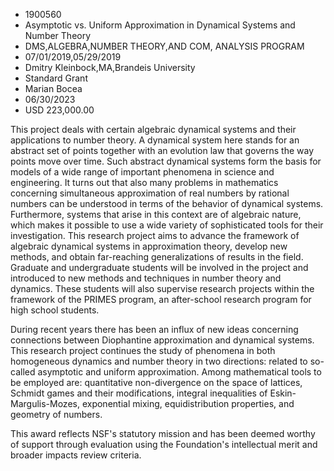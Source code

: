 
* 1900560
* Asymptotic vs. Uniform Approximation in Dynamical Systems and Number Theory
* DMS,ALGEBRA,NUMBER THEORY,AND COM, ANALYSIS PROGRAM
* 07/01/2019,05/29/2019
* Dmitry Kleinbock,MA,Brandeis University
* Standard Grant
* Marian Bocea
* 06/30/2023
* USD 223,000.00

This project deals with certain algebraic dynamical systems and their
applications to number theory. A dynamical system here stands for an abstract
set of points together with an evolution law that governs the way points move
over time. Such abstract dynamical systems form the basis for models of a wide
range of important phenomena in science and engineering. It turns out that also
many problems in mathematics concerning simultaneous approximation of real
numbers by rational numbers can be understood in terms of the behavior of
dynamical systems. Furthermore, systems that arise in this context are of
algebraic nature, which makes it possible to use a wide variety of sophisticated
tools for their investigation. This research project aims to advance the
framework of algebraic dynamical systems in approximation theory, develop new
methods, and obtain far-reaching generalizations of results in the field.
Graduate and undergraduate students will be involved in the project and
introduced to new methods and techniques in number theory and dynamics. These
students will also supervise research projects within the framework of the
PRIMES program, an after-school research program for high school students.

During recent years there has been an influx of new ideas concerning connections
between Diophantine approximation and dynamical systems. This research project
continues the study of phenomena in both homogeneous dynamics and number theory
in two directions: related to so-called asymptotic and uniform approximation.
Among mathematical tools to be employed are: quantitative non-divergence on the
space of lattices, Schmidt games and their modifications, integral inequalities
of Eskin-Margulis-Mozes, exponential mixing, equidistribution properties, and
geometry of numbers.

This award reflects NSF's statutory mission and has been deemed worthy of
support through evaluation using the Foundation's intellectual merit and broader
impacts review criteria.
